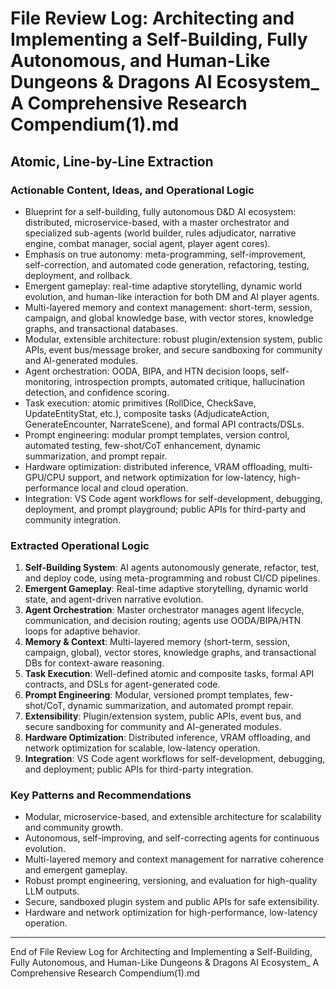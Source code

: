# File Review Log: Architecting and Implementing a Self-Building, Fully Autonomous, and Human-Like Dungeons & Dragons AI Ecosystem_ A Comprehensive Research Compendium(1).md

## Atomic, Line-by-Line Extraction

### Actionable Content, Ideas, and Operational Logic

- Blueprint for a self-building, fully autonomous D&D AI ecosystem: distributed, microservice-based, with a master orchestrator and specialized sub-agents (world builder, rules adjudicator, narrative engine, combat manager, social agent, player agent cores).
- Emphasis on true autonomy: meta-programming, self-improvement, self-correction, and automated code generation, refactoring, testing, deployment, and rollback.
- Emergent gameplay: real-time adaptive storytelling, dynamic world evolution, and human-like interaction for both DM and AI player agents.
- Multi-layered memory and context management: short-term, session, campaign, and global knowledge base, with vector stores, knowledge graphs, and transactional databases.
- Modular, extensible architecture: robust plugin/extension system, public APIs, event bus/message broker, and secure sandboxing for community and AI-generated modules.
- Agent orchestration: OODA, BIPA, and HTN decision loops, self-monitoring, introspection prompts, automated critique, hallucination detection, and confidence scoring.
- Task execution: atomic primitives (RollDice, CheckSave, UpdateEntityStat, etc.), composite tasks (AdjudicateAction, GenerateEncounter, NarrateScene), and formal API contracts/DSLs.
- Prompt engineering: modular prompt templates, version control, automated testing, few-shot/CoT enhancement, dynamic summarization, and prompt repair.
- Hardware optimization: distributed inference, VRAM offloading, multi-GPU/CPU support, and network optimization for low-latency, high-performance local and cloud operation.
- Integration: VS Code agent workflows for self-development, debugging, deployment, and prompt playground; public APIs for third-party and community integration.

### Extracted Operational Logic

1. **Self-Building System**: AI agents autonomously generate, refactor, test, and deploy code, using meta-programming and robust CI/CD pipelines.
2. **Emergent Gameplay**: Real-time adaptive storytelling, dynamic world state, and agent-driven narrative evolution.
3. **Agent Orchestration**: Master orchestrator manages agent lifecycle, communication, and decision routing; agents use OODA/BIPA/HTN loops for adaptive behavior.
4. **Memory & Context**: Multi-layered memory (short-term, session, campaign, global), vector stores, knowledge graphs, and transactional DBs for context-aware reasoning.
5. **Task Execution**: Well-defined atomic and composite tasks, formal API contracts, and DSLs for agent-generated code.
6. **Prompt Engineering**: Modular, versioned prompt templates, few-shot/CoT, dynamic summarization, and automated prompt repair.
7. **Extensibility**: Plugin/extension system, public APIs, event bus, and secure sandboxing for community and AI-generated modules.
8. **Hardware Optimization**: Distributed inference, VRAM offloading, and network optimization for scalable, low-latency operation.
9. **Integration**: VS Code agent workflows for self-development, debugging, and deployment; public APIs for third-party integration.

### Key Patterns and Recommendations

- Modular, microservice-based, and extensible architecture for scalability and community growth.
- Autonomous, self-improving, and self-correcting agents for continuous evolution.
- Multi-layered memory and context management for narrative coherence and emergent gameplay.
- Robust prompt engineering, versioning, and evaluation for high-quality LLM outputs.
- Secure, sandboxed plugin system and public APIs for safe extensibility.
- Hardware and network optimization for high-performance, low-latency operation.

---

End of File Review Log for Architecting and Implementing a Self-Building, Fully Autonomous, and Human-Like Dungeons & Dragons AI Ecosystem_ A Comprehensive Research Compendium(1).md
